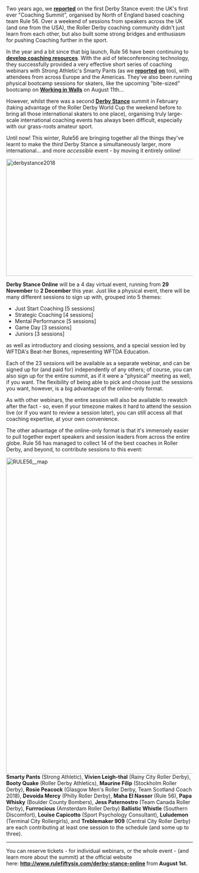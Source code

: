 <html><body><p>Two years ago, we <a href="https://scottishrollerderbyblog.com/2016/10/03/uks-first-coaching-summit-derby-stance/"><strong>reported</strong></a> on the first Derby Stance event: the UK's first ever "Coaching Summit", organised by North of England based coaching team Rule 56. Over a weekend of sessions from speakers across the UK (and one from the USA), the Roller Derby coaching community didn't just learn from each other, but also built some strong bridges and enthusiasm for pushing Coaching further in the sport.

In the year and a bit since that big launch, Rule 56 have been continuing to <a href="http://www.rulefiftysix.com/happenings/"><strong>develop coaching resources</strong></a>. With the aid of teleconferencing technology, they successfully provided a very effective short series of coaching webinars with Strong Athletic's Smarty Pants (as we <a href="https://scottishrollerderbyblog.com/2017/03/01/rule-56-now-coming-online-on-monday-6th/"><strong>reported</strong></a> <a href="https://scottishrollerderbyblog.com/2017/05/16/uk-coaching-rule-56-webinars-and-more/"><strong>on</strong></a> too), with attendees from across Europe and the Americas. They've also been running physical bootcamp sessions for skaters, like the upcoming "bite-sized" bootcamp on <a href="https://www.facebook.com/events/1751163414965701/"><strong>Working in Walls</strong></a> on August 11th...

However, whilst there was a second <a href="https://www.facebook.com/events/1979086938976164/"><strong>Derby Stance</strong></a> summit in February (taking advantage of the Roller Derby World Cup the weekend before to bring all those international skaters to one place), organising truly large-scale international coaching events has always been difficult, especially with our grass-roots amateur sport.

Until now! This winter, Rule56 are bringing together all the things they've learnt to make the <em>third</em> Derby Stance a simultaneously larger, more international... and more <em>accessible</em> event - by moving it entirely online!

<img class=" size-full wp-image-27125 aligncenter" src="/2018/07/derbystance2018.png" alt="derbystance2018" width="828" height="315">

<strong>Derby Stance Online</strong> will be a 4 day virtual event, running from <strong>29 November</strong> to <strong>2 December</strong> this year. Just like a physical event, there will be many different sessions to sign up with, grouped into 5 themes:
</p><ul>
	<li>Just Start Coaching [5 sessions]</li>
	<li>Strategic Coaching [4 sessions]</li>
	<li>Mental Performance [5 sessions]</li>
	<li>Game Day [3 sessions]</li>
	<li>Juniors [3 sessions]</li>
</ul>
as well as introductory and closing sessions, and a special session led by WFTDA's Beat-her Bones, representing WFTDA Education.

Each of the 23 sessions will be available as a separate webinar, and can be signed up for (and paid for) independently of any others; of course, you can also sign up for the entire summit, as if it were a "physical" meeting as well, if you want. The flexibility of being able to pick and choose just the sessions you want, however, is a big advantage of the online-only format.

As with other webinars, the entire session will also be available to rewatch after the fact - so, even if your timezone makes it hard to attend the session live (or if you want to review a session later), you can still access all that coaching expertise, at your own convenience.

The other advantage of the online-only format is that it's immensely easier to pull together expert speakers and session leaders from across the entire globe. Rule 56 has managed to collect 14 of the best coaches in Roller Derby, and beyond, to contribute sessions to this event:

<img class=" size-full wp-image-27123 aligncenter" src="/2018/07/rule56__map-e1532701421288.png" alt="RULE56__map" width="1920" height="850"><strong>Smarty Pants</strong> (Strong Athletic), <strong>Vivien Leigh-thal</strong> (Rainy City Roller Derby), <strong>Booty Quake</strong> (Roller Derby Athletics), <strong>Maurine Filip</strong> (Stockholm Roller Derby), <strong>Rosie Peacock</strong> (Glasgow Men's Roller Derby, Team Scotland Coach 2018), <strong>Devoida Mercy</strong> (Philly Roller Derby), <strong>Maha El Nasser</strong> (Rule 56), <strong>Papa Whisky</strong> (Boulder County Bombers), <strong>Jess Paternostro</strong> (Team Canada Roller Derby), <strong>Furrrocious</strong> (Amsterdam Roller Derby)
<strong>Ballistic Whistle</strong> (Southern Discomfort), <strong>Louise Capicotto</strong> (Sport Psychology Consultant), <strong>Luludemon</strong> (Terminal City Rollergirls), and <strong>Treblemaker 909</strong> (Central City Roller Derby) are each contributing at least one session to the schedule (and some up to three).

<hr>

You can reserve tickets - for individual webinars, or the whole event - (and learn more about the summit) at the official website here: <strong><a href="http://www.rulefiftysix.com/derby-stance-online">http://www.rulefiftysix.com/derby-stance-online </a></strong>from<strong> August 1st.</strong>

 </body></html>
